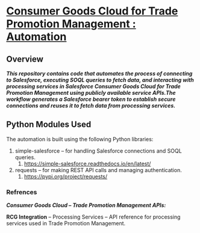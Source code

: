 # <ins>Consumer Goods Cloud for Trade Promotion Management : Automation</ins>

## Overview

***This repository contains code that automates the process of connecting to Salesforce, executing SOQL queries to fetch data, and interacting with processing services in Salesforce Consumer Goods Cloud for Trade Promotion Management using publicly available service APIs.The workflow generates a Salesforce bearer token to establish secure connections and reuses it to fetch data from processing services.***

## Python Modules Used

The automation is built using the following Python libraries:

1. simple-salesforce – for handling Salesforce connections and SOQL queries.
   1. https://simple-salesforce.readthedocs.io/en/latest/
2. requests – for making REST API calls and managing authentication.
   1. https://pypi.org/project/requests/

### Refrences

***Consumer Goods Cloud – Trade Promotion Management APIs:***

**RCG Integration** – Processing Services – API reference for processing services used in Trade Promotion Management.


